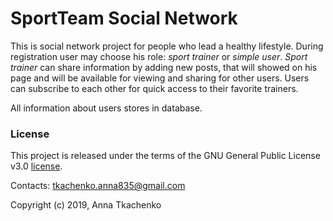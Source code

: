 # SportTeam Social Network
This is social network project for people who lead a healthy lifestyle. 
During registration user may choose his role: *sport trainer* or *simple user*. 
*Sport trainer* can share information by adding new posts, that will showed on his page and will be available 
for viewing and sharing for other users. Users can subscribe to each other for quick access to their favorite trainers.

All information about users stores in database.

### License
This project is released under the terms of the GNU General Public 
License v3.0 [license](https://github.com/Anna-Tkachenko/SportTeam-project/blob/master/LICENSE).

Contacts: tkachenko.anna835@gmail.com

Copyright (c) 2019, Anna Tkachenko
